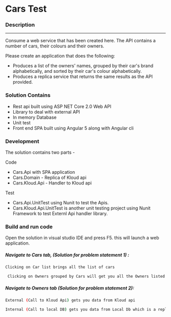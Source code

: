 # Cars Test

### Description
-----------
Consume a web service that has been created here. The API contains a number of cars, their colours and their owners.
 
Please create an application that does the following:
- Produces a list of the owners' names, grouped by their car's brand alphabetically, and sorted by their car's colour alphabetically.
- Produces a replica service that returns the same results as the API provided.


### Solution Contains

* Rest api built using ASP NET Core 2.0 Web API
* Library to deal with external API
* In memory Database
* Unit test
* Front end SPA built using Angular 5 along with Angular cli

### Development
The solution contains two parts -

Code
* Cars.Api with SPA application
* Cars.Domain - Replica of Kloud api
* Cars.Kloud.Api - Handler to Kloud api

Test
* Cars.Api.UnitTest using Nunit to test the Apis. 
* Cars.Kloud.Api.UnitTest is another unit testing project using Nunit Framework to test Externl Api handler library.

### Build and run code
Open the solution in visual studio IDE and press F5. this will launch a web application.

##### Navigate to Cars tab, (Solution for problem statement 1) :


```sh
Clicking on Car list brings all the list of cars 
```

```sh
 Clicking on Owners grouped by Cars will get you all the Owners listed under each car order by owners then by colour.
```

##### Navigate to Owners tab (Solution for problem statement 2):
```sh
External (Call to Kloud Api) gets you data from Kloud api
```

```sh
Internal (Call to local DB) gets you data from Local Db which is a replica of Kloud api
```




